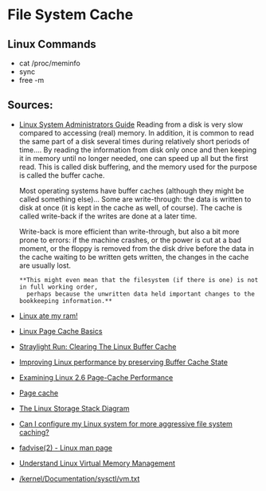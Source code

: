 # File System Cache

## Linux Commands
* cat /proc/meminfo
* sync
* free -m

## Sources:
* [Linux System Administrators Guide](http://www.tldp.org/LDP/sag/html/buffer-cache.html)
    Reading from a disk is very slow compared to accessing (real) memory.
    In addition, it is common to read the same part of a disk 
      several times during relatively short periods of time....
    By reading the information from disk only once 
      and then keeping it in memory until no longer needed, 
      one can speed up all but the first read. 
    This is called disk buffering, 
      and the memory used for the purpose is called the buffer cache.

    Most operating systems have buffer caches (although they might be called something else)...
    Some are write-through: the data is written to disk at once 
      (it is kept in the cache as well, of course). 
    The cache is called write-back if the writes are done at a later time. 

    Write-back is more efficient than write-through, but also a bit more prone to errors: 
      if the machine crashes, 
        or the power is cut at a bad moment, 
        or the floppy is removed from the disk drive before 
          the data in the cache waiting to be written gets written,
      the changes in the cache are usually lost. 
      
      **This might even mean that the filesystem (if there is one) is not in full working order, 
        perhaps because the unwritten data held important changes to the bookkeeping information.**



* [Linux ate my ram!](http://www.linuxatemyram.com/)
* [Linux Page Cache Basics](https://www.thomas-krenn.com/en/wiki/Linux_Page_Cache_Basics)
* [Straylight Run: Clearing The Linux Buffer Cache](http://blog.straylightrun.net/2009/12/03/clearing-the-linux-buffer-cache/)
* [Improving Linux performance by preserving Buffer Cache State](http://insights.oetiker.ch/linux/fadvise.html)
* [Examining Linux 2.6 Page-Cache Performance](http://www.linuxinsight.com/files/ols2005/rao-reprint.pdf)
* [Page cache](https://en.wikipedia.org/wiki/Page_cache)
* [The Linux Storage Stack Diagram](https://upload.wikimedia.org/wikipedia/commons/3/30/IO_stack_of_the_Linux_kernel.svg)
* [Can I configure my Linux system for more aggressive file system caching?](http://unix.stackexchange.com/a/41831)
* [fadvise(2) - Linux man page](http://linux.die.net/man/2/fadvise)
* [Understand Linux Virtual Memory Management](http://www.enterprisenetworkingplanet.com/netsysm/article.php/3741281/Understand-Linux-Virtual-Memory-Management.htm)
* [/kernel/Documentation/sysctl/vm.txt](http://www.mjmwired.net/kernel/Documentation/sysctl/vm.txt)
